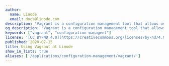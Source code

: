 ```yaml
---
author:
  name: Linode
  email: docs@linode.com
description: "Vagrant is a configuration management tool that allows users to create portable and reproducible work environments."
og_description: 'Vagrant is a configuration management tool that allows users to create portable and reproducible work environments. Vagrant excels at providing consistent, easy-to-configure servers that can be used to keep development environments consistent across all users.'
keywords: ["vagrant", "configuration managent"]
license: '[CC BY-ND 4.0](https://creativecommons.org/licenses/by-nd/4.0)'
published: 2020-07-15
title: Using Vagrant at Linode
show_in_lists: true
aliases: ['/applications/configuration-management/vagrant/']
---
```


